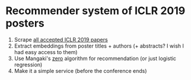 # Recommender system of ICLR 2019 posters

1. Scrape [all accepted ICLR 2019 papers](https://www.iclr.cc/Conferences/2019/Schedule?type=Poster)
1. Extract embeddings from poster titles + authors (+ abstracts? I wish I had easy access to them)
1. Use Mangaki's [zero](https://github.com/mangaki/zero) algorithm for recommendation (or just logistic regression)
1. Make it a simple service (before the conference ends)

